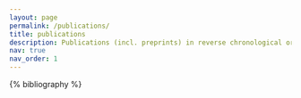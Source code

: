 ```yaml
---
layout: page
permalink: /publications/
title: publications
description: Publications (incl. preprints) in reverse chronological order.
nav: true
nav_order: 1
---
```


<!-- _pages/publications.md -->
<div class="publications">

{% bibliography %}

</div>
